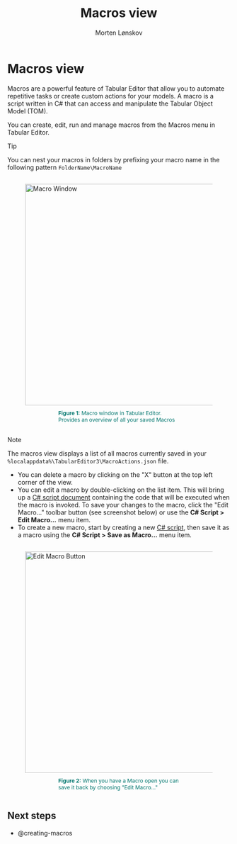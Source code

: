 ﻿---
uid: macros-view
title: Macros view
author: Morten Lønskov
updated: 2023-03-22
applies_to:
  editions:
    - edition: Desktop
    - edition: Business
    - edition: Enterprise
---
# Macros view
Macros are a powerful feature of Tabular Editor that allow you to automate repetitive tasks or create custom actions for your models. A macro is a script written in C# that can access and manipulate the Tabular Object Model (TOM). 

You can create, edit, run and manage macros from the Macros menu in Tabular Editor.

> [!TIP]
> You can nest your macros in folders by prefixing your macro name in the following pattern `FolderName\MacroName`

<figure style="padding-top: 15px;">
  <img class="noscale" src="~/images/user-interface/macros-view.png" alt="Macro Window" style="width: 500px;"/>
  <figcaption style="font-size: 12px; padding-top: 10px; padding-bottom: 15px; padding-left: 75px; padding-right: 75px; color:#00766e"><strong>Figure 1:</strong> Macro window in Tabular Editor. Provides an overview of all your saved Macros </figcaption>
</figure>

> [!NOTE]
> The macros view displays a list of all macros currently saved in your `%localappdata%\TabularEditor3\MacroActions.json` file.

- You can delete a macro by clicking on the "X" button at the top left corner of the view.
- You can edit a macro by double-clicking on the list item. This will bring up a [C# script document](xref:csharp-scripts) containing the code that will be executed when the macro is invoked. To save your changes to the macro, click the "Edit Macro..." toolbar button (see screenshot below) or use the **C# Script > Edit Macro...** menu item.
- To create a new macro, start by creating a new [C# script](xref:csharp-scripts), then save it as a macro using the **C# Script > Save as Macro...** menu item.


<figure style="padding-top: 15px;">
  <img class="noscale" src="~/images/user-interface/edit-macro.png" alt="Edit Macro Button" style="width: 500px;"/>
  <figcaption style="font-size: 12px; padding-top: 10px; padding-bottom: 15px; padding-left: 75px; padding-right: 75px; color:#00766e"><strong>Figure 2:</strong> When you have a Macro open you can save it back by choosing "Edit Macro..." </figcaption>
</figure>


## Next steps

- @creating-macros
